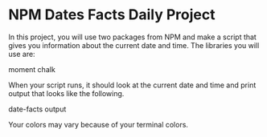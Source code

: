 # NPM Dates Facts Daily Project

In this project, you will use two packages from NPM and make a script that gives you information about the current date and time. The libraries you will use are:

moment
chalk

When your script runs, it should look at the current date and time and print output that looks like the following.

date-facts output

Your colors may vary because of your terminal colors.
